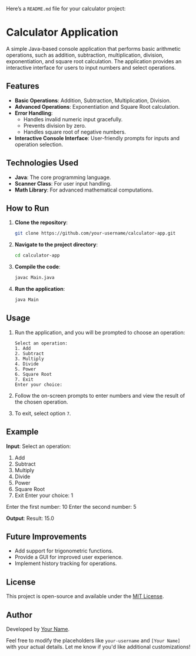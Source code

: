 Here’s a `README.md` file for your calculator project:

# Calculator Application

A simple Java-based console application that performs basic arithmetic operations, such as addition, subtraction, multiplication, division, exponentiation, and square root calculation. The application provides an interactive interface for users to input numbers and select operations.


## Features

- **Basic Operations**: Addition, Subtraction, Multiplication, Division.
- **Advanced Operations**: Exponentiation and Square Root calculation.
- **Error Handling**: 
  - Handles invalid numeric input gracefully.
  - Prevents division by zero.
  - Handles square root of negative numbers.
- **Interactive Console Interface**: User-friendly prompts for inputs and operation selection.


## Technologies Used

- **Java**: The core programming language.
- **Scanner Class**: For user input handling.
- **Math Library**: For advanced mathematical computations.


## How to Run

1. **Clone the repository**:
   ```bash
   git clone https://github.com/your-username/calculator-app.git
   ```
2. **Navigate to the project directory**:
   ```bash
   cd calculator-app
   ```
3. **Compile the code**:
   ```bash
   javac Main.java
   ```
4. **Run the application**:
   ```bash
   java Main
   ```


## Usage

1. Run the application, and you will be prompted to choose an operation:
   ```
   Select an operation:
   1. Add
   2. Subtract
   3. Multiply
   4. Divide
   5. Power
   6. Square Root
   7. Exit
   Enter your choice:

2. Follow the on-screen prompts to enter numbers and view the result of the chosen operation.

3. To exit, select option `7`.


## Example

**Input**:
Select an operation:
1. Add
2. Subtract
3. Multiply
4. Divide
5. Power
6. Square Root
7. Exit
Enter your choice: 1

Enter the first number: 10
Enter the second number: 5

**Output**:
Result: 15.0


## Future Improvements

- Add support for trigonometric functions.
- Provide a GUI for improved user experience.
- Implement history tracking for operations.


## License

This project is open-source and available under the [MIT License](LICENSE).


## Author

Developed by [Your Name](https://github.com/your-username).


Feel free to modify the placeholders like `your-username` and `[Your Name]` with your actual details. Let me know if you'd like additional customizations!